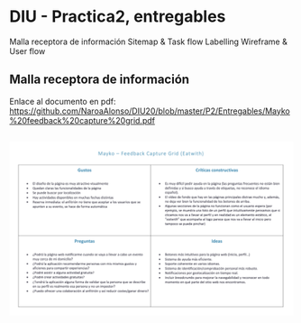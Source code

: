 # DIU - Practica2, entregables

Malla receptora de información 
Sitemap & Task flow 
Labelling 
Wireframe & User flow 



## Malla receptora de información

Enlace al documento en pdf: https://github.com/NaroaAlonso/DIU20/blob/master/P2/Entregables/Mayko%20feedback%20capture%20grid.pdf

![Método UX](Entregables/FCaptureGridMayko.png)
----
